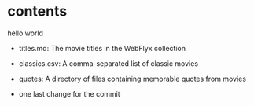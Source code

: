 # contents
hello world
- titles.md: The movie titles in the WebFlyx collection
- classics.csv: A comma-separated list of classic movies
- quotes: A directory of files containing memorable quotes from movies

- one last change for the commit
